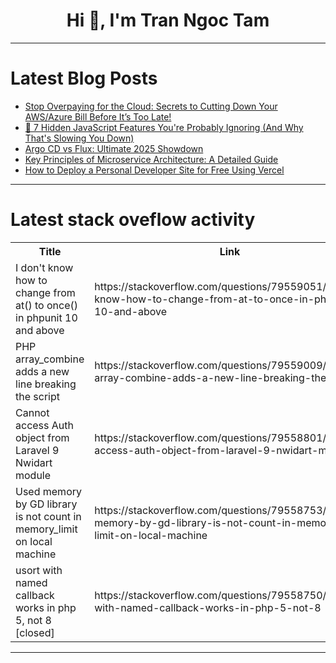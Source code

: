 <h1 align="center">Hi 👋, I'm Tran Ngoc Tam</h1>

---

# Latest Blog Posts 
<!-- BLOG-POST-LIST:START -->
- [Stop Overpaying for the Cloud: Secrets to Cutting Down Your AWS/Azure Bill Before It’s Too Late!](https://dev.to/dct_technology/stop-overpaying-for-the-cloud-secrets-to-cutting-down-your-awsazure-bill-before-its-too-late-5d2)
- [🚨 7 Hidden JavaScript Features You&#39;re Probably Ignoring &lpar;And Why That&#39;s Slowing You Down&rpar;](https://dev.to/dct_technology/7-hidden-javascript-features-youre-probably-ignoring-and-why-thats-slowing-you-down-4phf)
- [Argo CD vs Flux: Ultimate 2025 Showdown](https://dev.to/giladmaayan/argo-cd-vs-flux-ultimate-2025-showdown-2gdc)
- [Key Principles of Microservice Architecture: A Detailed Guide](https://dev.to/adityabhuyan/key-principles-of-microservice-architecture-a-detailed-guide-128g)
- [How to Deploy a Personal Developer Site for Free Using Vercel](https://dev.to/hexshift/how-to-deploy-a-personal-developer-site-for-free-using-vercel-1d51)
<!-- BLOG-POST-LIST:END -->

---

# Latest stack oveflow activity
<table>
  <tr><th>Title</th><th>Link</th></tr>
  <!-- STACKOVERFLOW:START --><tr><td>I don&#39;t know how to change from at&lpar;&rpar; to once&lpar;&rpar; in phpunit 10 and above</td><td>https://stackoverflow.com/questions/79559051/i-dont-know-how-to-change-from-at-to-once-in-phpunit-10-and-above</td></tr><tr><td>PHP array_combine adds a new line breaking the script</td><td>https://stackoverflow.com/questions/79559009/php-array-combine-adds-a-new-line-breaking-the-script</td></tr><tr><td>Cannot access Auth object from Laravel 9 Nwidart module</td><td>https://stackoverflow.com/questions/79558801/cannot-access-auth-object-from-laravel-9-nwidart-module</td></tr><tr><td>Used memory by GD library is not count in memory_limit on local machine</td><td>https://stackoverflow.com/questions/79558753/used-memory-by-gd-library-is-not-count-in-memory-limit-on-local-machine</td></tr><tr><td>usort with named callback works in php 5, not 8 [closed]</td><td>https://stackoverflow.com/questions/79558750/usort-with-named-callback-works-in-php-5-not-8</td></tr><!-- STACKOVERFLOW:END -->
</table>

---


